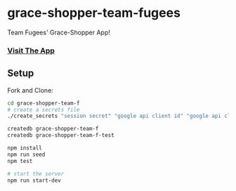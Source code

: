 # grace-shopper-team-fugees
Team Fugees' Grace-Shopper App!

### [Visit The App](https://grace-shopper-team-f.herokuapp.com/)

## Setup
Fork and Clone:
```bash
cd grace-shopper-team-f
# create a secrets file
./create_secrets "session secret" "google api client id" "google api client secret"

createdb grace-shopper-team-f
createdb grace-shopper-team-f-test

npm install
npm run seed
npm test

# start the server
npm run start-dev
```
